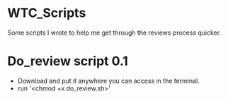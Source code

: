 # WTC_Scripts
Some scripts I wrote to help me get through the reviews process quicker.

# Do_review script 0.1
  - Download and put it anywhere you can access in the terminal.
  - run '<chmod +x do_review.sh>'
